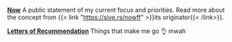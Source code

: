 ---
---

**[Now](/now/)** 
A public statement of my current focus and priorities. Read more about the concept from {{< link "https://sive.rs/nowff" >}}its originator{{< /link>}}. 

**[Letters of Recommendation](/letters-of-rec/)** Things that make me go 👌 mwah
